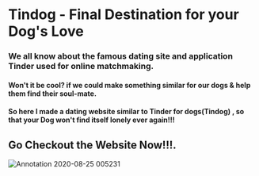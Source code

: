 # Tindog - Final Destination for your Dog's Love

### We all know about the famous dating site and application Tinder used for online matchmaking.
#### Won't it be cool? if we could make something similar for our dogs & help them find their soul-mate.
#### So here I made a dating website similar to Tinder for dogs(Tindog) , so that your Dog won't find itself lonely ever again!!!
## Go Checkout the Website Now!!!.

![Annotation 2020-08-25 005231](https://user-images.githubusercontent.com/59617133/91087012-65aece00-e66d-11ea-9fc2-7a8385802e49.jpg)

